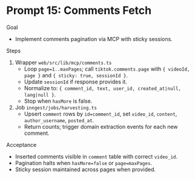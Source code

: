 # Prompt 15: Comments Fetch

Goal
- Implement comments pagination via MCP with sticky sessions.

Steps
1) Wrapper `web/src/lib/mcp/comments.ts`
   - Loop `page=1..maxPages`; call `tiktok.comments.page` with `{ videoId, page }` and `{ sticky: true, sessionId }`.
   - Update `sessionId` if response provides it.
   - Normalize to: `{ comment_id, text, user_id, created_at|null, lang|null }`.
   - Stop when `hasMore` is false.
2) Job `inngest/jobs/harvesting.ts`
   - Upsert `comment` rows by `id=comment_id`, set `video_id`, `content`, `author_username`, `posted_at`.
   - Return counts; trigger domain extraction events for each new comment.

Acceptance
- Inserted comments visible in `comment` table with correct `video_id`.
- Pagination halts when `hasMore=false` or `page=maxPages`.
- Sticky session maintained across pages when provided.
